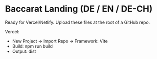 # Baccarat Landing (DE / EN / DE-CH)
Ready for Vercel/Netlify. Upload these files at the root of a GitHub repo.

Vercel:
- New Project → Import Repo → Framework: Vite
- Build: npm run build
- Output: dist
